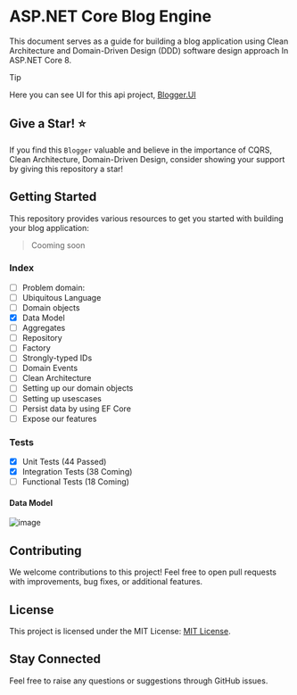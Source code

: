 # ASP.NET Core Blog Engine
This document serves as a guide for building a blog application using Clean Architecture and Domain-Driven Design (DDD) software design approach In ASP.NET Core 8.

> [!TIP]
> Here you can see UI for this api project, <a href='https://github.com/thisisnabi/Blogger.UI'>Blogger.UI</a>

## Give a Star! ⭐
If you find this `Blogger` valuable and believe in the importance of CQRS, Clean Architecture, Domain-Driven Design, consider showing your support by giving this repository a star!
 
## Getting Started

This repository provides various resources to get you started with building your blog application:

> Cooming soon
### Index
- [ ] Problem domain:
- [ ] Ubiquitous Language
- [ ] Domain objects
- [x] Data Model
- [ ] Aggregates
- [ ] Repository
- [ ] Factory
- [ ] Strongly-typed IDs
- [ ] Domain Events
- [ ] Clean Architecture
- [ ] Setting up our domain objects
- [ ] Setting up usescases
- [ ] Persist data by using EF Core
- [ ] Expose our features

### Tests

- [x] Unit Tests (44 Passed)
- [x] Integration Tests (38 Coming)
- [ ] Functional Tests (18 Coming)

#### Data Model
![image](https://github.com/thisisnabi/Blogger/assets/3371886/58468347-ea03-412f-b493-91572cda02ee)



## Contributing

We welcome contributions to this project! Feel free to open pull requests with improvements, bug fixes, or additional features.
 
## License

This project is licensed under the MIT License: [MIT License](https://opensource.org/licenses/MIT).

## Stay Connected
Feel free to raise any questions or suggestions through GitHub issues.
